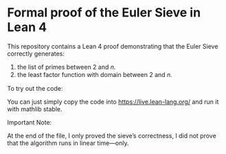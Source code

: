 # Formal proof of the Euler Sieve in Lean 4

This repository contains a Lean 4 proof demonstrating that the Euler Sieve correctly generates:
1. the list of primes between 2 and 𝑛.
2. the least factor function with domain between 2 and 𝑛.


To try out the code:

You can just simply copy the code into https://live.lean-lang.org/ and run it with mathlib stable.


Important Note:

At the end of the file, I only proved the sieve’s correctness, I did not prove that the algorithm runs in linear time—only.
